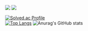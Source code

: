 <img src="https://capsule-render.vercel.app/api?type=waving&&color=0:9678B7,100:92B2C2&height=200&section=header&text=Hi!%20i'm%20Yunchan&fontSize=70&fontColor=FFFFFF" />

<a href="https://yunchan97.tistory.com/">
  <img src="https://img.shields.io/badge/%20Blog-11B48A?style=flat-square&logo=Vimeo&logoColor=white&link=https://yunchan97.tistory.com/"/>
</a>

[![Solved.ac Profile](http://mazassumnida.wtf/api/generate_badge?boj=dbscks97)](https://solved.ac/dbscks97)<br/>
[![Top Langs](https://github-readme-stats.vercel.app/api/top-langs/?username=dbscks97&layout=compact)](https://github.com/dbscks97/github-readme-stats)
![Anurag's GitHub stats](https://github-readme-stats.vercel.app/api?username=dbscks97&show_icons=true&theme=radical)
